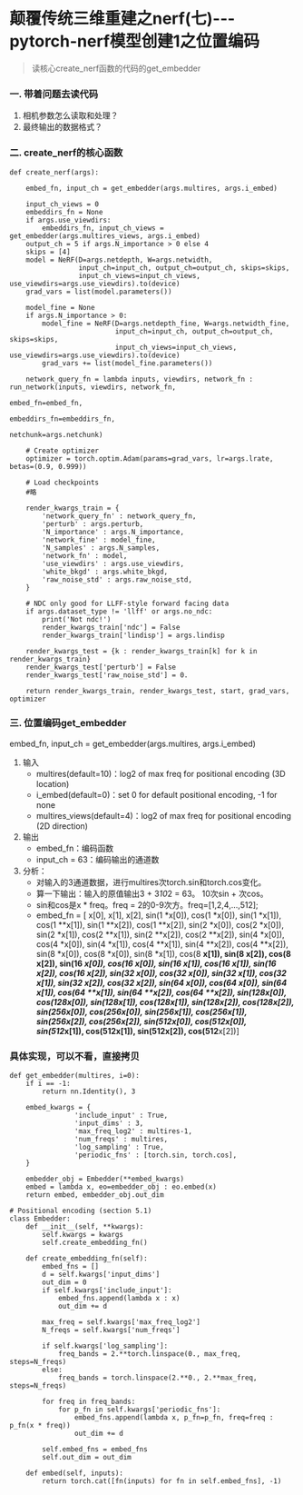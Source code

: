 # 颠覆传统三维重建之nerf(七)---pytorch-nerf模型创建1之位置编码
> 读核心create_nerf函数的代码的get_embedder

### 一. 带着问题去读代码
1. 相机参数怎么读取和处理？
2. 最终输出的数据格式？

### 二. create_nerf的核心函数
```
def create_nerf(args):
    
    embed_fn, input_ch = get_embedder(args.multires, args.i_embed)

    input_ch_views = 0
    embeddirs_fn = None
    if args.use_viewdirs:
        embeddirs_fn, input_ch_views = get_embedder(args.multires_views, args.i_embed)
    output_ch = 5 if args.N_importance > 0 else 4
    skips = [4]
    model = NeRF(D=args.netdepth, W=args.netwidth,
                 input_ch=input_ch, output_ch=output_ch, skips=skips,
                 input_ch_views=input_ch_views, use_viewdirs=args.use_viewdirs).to(device)
    grad_vars = list(model.parameters())

    model_fine = None
    if args.N_importance > 0:
        model_fine = NeRF(D=args.netdepth_fine, W=args.netwidth_fine,
                          input_ch=input_ch, output_ch=output_ch, skips=skips,
                          input_ch_views=input_ch_views, use_viewdirs=args.use_viewdirs).to(device)
        grad_vars += list(model_fine.parameters())

    network_query_fn = lambda inputs, viewdirs, network_fn : run_network(inputs, viewdirs, network_fn,
                                                                embed_fn=embed_fn,
                                                                embeddirs_fn=embeddirs_fn,
                                                                netchunk=args.netchunk)

    # Create optimizer
    optimizer = torch.optim.Adam(params=grad_vars, lr=args.lrate, betas=(0.9, 0.999))

    # Load checkpoints
    #略

    render_kwargs_train = {
        'network_query_fn' : network_query_fn,
        'perturb' : args.perturb,
        'N_importance' : args.N_importance,
        'network_fine' : model_fine,
        'N_samples' : args.N_samples,
        'network_fn' : model,
        'use_viewdirs' : args.use_viewdirs,
        'white_bkgd' : args.white_bkgd,
        'raw_noise_std' : args.raw_noise_std,
    }

    # NDC only good for LLFF-style forward facing data
    if args.dataset_type != 'llff' or args.no_ndc:
        print('Not ndc!')
        render_kwargs_train['ndc'] = False
        render_kwargs_train['lindisp'] = args.lindisp

    render_kwargs_test = {k : render_kwargs_train[k] for k in render_kwargs_train}
    render_kwargs_test['perturb'] = False
    render_kwargs_test['raw_noise_std'] = 0.

    return render_kwargs_train, render_kwargs_test, start, grad_vars, optimizer
```

### 三. 位置编码get_embedder
embed_fn, input_ch = get_embedder(args.multires, args.i_embed)
1. 输入
    - multires(default=10)：log2 of max freq for positional encoding (3D location)
    - i_embed(default=0)：set 0 for default positional encoding, -1 for none
    - multires_views(default=4)：log2 of max freq for positional encoding (2D direction)
2. 输出
    - embed_fn：编码函数
    - input_ch = 63：编码输出的通道数
3. 分析：
    - 对输入的3通道数据，进行multires次torch.sin和torch.cos变化。
    - 算一下输出：输入的原值输出3 + 3*10*2 = 63。 10次sin + 次cos。
    - sin和cos是x * freq。freq = 2的0-9次方。freq=[1,2,4,...,512];
    - embed_fn =  [
            x[0], x[1], x[2], 
            sin(1  *x[0]), cos(1  *x[0]), sin(1  *x[1]), cos(1  **x[1]), sin(1  **x[2]), cos(1  **x[2]),
            sin(2  *x[0]), cos(2  *x[0]), sin(2  *x[1]), cos(2  **x[1]), sin(2  **x[2]), cos(2  **x[2]),
            sin(4  *x[0]), cos(4  *x[0]), sin(4  *x[1]), cos(4  **x[1]), sin(4  **x[2]), cos(4  **x[2]),
            sin(8  *x[0]), cos(8  *x[0]), sin(8  *x[1]), cos(8  **x[1]), sin(8  **x[2]), cos(8  **x[2]),
            sin(16 *x[0]), cos(16 *x[0]), sin(16 *x[1]), cos(16 **x[1]), sin(16 **x[2]), cos(16 **x[2]),
            sin(32 *x[0]), cos(32 *x[0]), sin(32 *x[1]), cos(32 **x[1]), sin(32 **x[2]), cos(32 **x[2]),
            sin(64 *x[0]), cos(64 *x[0]), sin(64 *x[1]), cos(64 **x[1]), sin(64 **x[2]), cos(64 **x[2]),
            sin(128*x[0]), cos(128*x[0]), sin(128*x[1]), cos(128**x[1]), sin(128**x[2]), cos(128**x[2]),
            sin(256*x[0]), cos(256*x[0]), sin(256*x[1]), cos(256**x[1]), sin(256**x[2]), cos(256**x[2]),
            sin(512*x[0]), cos(512*x[0]), sin(512*x[1]), cos(512**x[1]), sin(512**x[2]), cos(512**x[2])]

### 具体实现，可以不看，直接拷贝
```
def get_embedder(multires, i=0):
    if i == -1:
        return nn.Identity(), 3
    
    embed_kwargs = {
                'include_input' : True,
                'input_dims' : 3,
                'max_freq_log2' : multires-1,
                'num_freqs' : multires,
                'log_sampling' : True,
                'periodic_fns' : [torch.sin, torch.cos],
    }
    
    embedder_obj = Embedder(**embed_kwargs)
    embed = lambda x, eo=embedder_obj : eo.embed(x)
    return embed, embedder_obj.out_dim
```
```
# Positional encoding (section 5.1)
class Embedder:
    def __init__(self, **kwargs):
        self.kwargs = kwargs
        self.create_embedding_fn()
        
    def create_embedding_fn(self):
        embed_fns = []
        d = self.kwargs['input_dims']
        out_dim = 0
        if self.kwargs['include_input']:
            embed_fns.append(lambda x : x)
            out_dim += d
            
        max_freq = self.kwargs['max_freq_log2']
        N_freqs = self.kwargs['num_freqs']
        
        if self.kwargs['log_sampling']:
            freq_bands = 2.**torch.linspace(0., max_freq, steps=N_freqs)
        else:
            freq_bands = torch.linspace(2.**0., 2.**max_freq, steps=N_freqs)
            
        for freq in freq_bands:
            for p_fn in self.kwargs['periodic_fns']:
                embed_fns.append(lambda x, p_fn=p_fn, freq=freq : p_fn(x * freq))
                out_dim += d
                    
        self.embed_fns = embed_fns
        self.out_dim = out_dim
        
    def embed(self, inputs):
        return torch.cat([fn(inputs) for fn in self.embed_fns], -1)
```